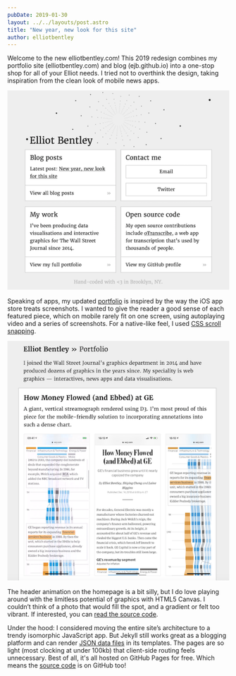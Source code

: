 ```yaml
---
pubDate: 2019-01-30
layout: ../../layouts/post.astro
title: "New year, new look for this site"
author: elliotbentley
---
```


Welcome to the new elliotbentley.com! This 2019 redesign combines my portfolio site (elliotbentley.com) and blog (ejb.github.io) into a one-stop shop for all of your Elliot needs. I tried not to overthink the design, taking inspiration from the clean look of mobile news apps.

[![Screenshot of homepage](/assets/2019-redesign/homepage.png)](/)

Speaking of apps, my updated [portfolio](/portfolio.html) is inspired by the way the iOS app store treats screenshots. I wanted to give the reader a good sense of each featured piece, which on mobile rarely fit on one screen, using autoplaying video and a series of screenshots. For a native-like feel, I used [CSS scroll snapping](https://css-tricks.com/practical-css-scroll-snapping/).

[![Screenshot of portfolio page](/assets/2019-redesign/portfolio.png)](/portfolio.html)

The header animation on the homepage is a bit silly, but I do love playing around with the limitless potential of graphics with HTML5 Canvas. I couldn’t think of a photo that would fill the spot, and a gradient or felt too vibrant. If interested, you can [read the source code](https://github.com/ejb/ejb.github.io/blob/e4f0f1741b65be5e2282c3c34ef534dea574a6e2/js/header-splash.js).

Under the hood: I considered moving the entire site’s architecture to a trendy isomorphic JavaScript app. But Jekyll still works great as a blogging platform and can render [JSON data files](https://jekyllrb.com/docs/datafiles/) in its templates. The pages are so light (most clocking at under 100kb) that client-side routing feels unnecessary. Best of all, it's all hosted on GitHub Pages for free. Which means the [source code](https://github.com/ejb/ejb.github.io/) is on GitHub too!
